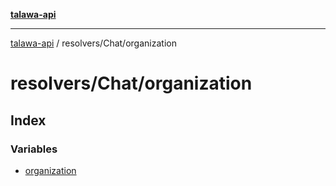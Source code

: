 [**talawa-api**](../../../README.md)

***

[talawa-api](../../../modules.md) / resolvers/Chat/organization

# resolvers/Chat/organization

## Index

### Variables

- [organization](variables/organization.md)
